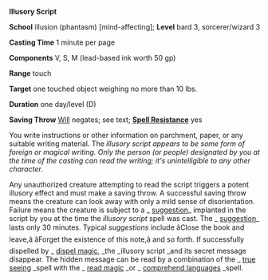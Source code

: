  **Illusory Script**

**School** illusion (phantasm) [mind-affecting]; **Level** bard 3, sorcerer/wizard 3

**Casting Time** 1 minute per page

**Components** V, S, M (lead-based ink worth 50 gp)

**Range** touch

**Target** one touched object weighing no more than 10 lbs.

**Duration** one day/level (D)

**Saving Throw** [Will](../combat.html#_will) negates; see text; **[Spell Resistance](../glossary.html#_spell-resistance)** yes

You write instructions or other information on parchment, paper, or any suitable writing material. The _illusory script _appears to be some form of foreign or magical writing. Only the person (or people) designated by you at the time of the casting can read the writing; it's unintelligible to any other character_._

Any unauthorized creature attempting to read the script triggers a potent illusory effect and must make a saving throw. A successful saving throw means the creature can look away with only a mild sense of disorientation. Failure means the creature is subject to a _ [suggestion](suggestion.html#_suggestion)_ implanted in the script by you at the time the _illusory script_ spell was cast. The _ [suggestion](suggestion.html#_suggestion)_ lasts only 30 minutes. Typical _suggestions_ include âClose the book and leave,â âForget the existence of this note,â and so forth. If successfully dispelled by _ [dispel magic](dispelMagic.html#_dispel-magic), _the _illusory script _and its secret message disappear. The hidden message can be read by a combination of the _ [true seeing](trueSeeing.html#_true-seeing) _spell with the _ [read magic](readMagic.html#_read-magic) _or _ [comprehend languages](comprehendLanguages.html#_comprehend-languages) _spell.

